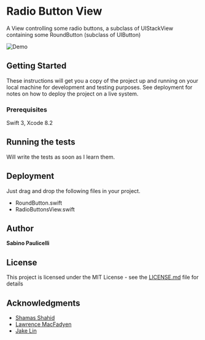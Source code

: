 # Radio Button View

A View controlling some radio buttons, a subclass of UIStackView containing some RoundButton (subclass of UIButton)

![Demo](http://i.giphy.com/TkaMJjVSihx7O.gif)

## Getting Started

These instructions will get you a copy of the project up and running on your local machine for development and testing purposes. See deployment for notes on how to deploy the project on a live system.

### Prerequisites

Swift 3, Xcode 8.2

## Running the tests

Will write the tests as soon as I learn them.

## Deployment

Just drag and drop the following files in your project.
* RoundButton.swift
* RadioButtonsView.swift

## Author

**Sabino Paulicelli**

## License

This project is licensed under the MIT License - see the [LICENSE.md](LICENSE.md) file for details

## Acknowledgments

* [Shamas Shahid](https://github.com/shamasshahid/SSRadioButtonsController)
* [Lawrence MacFadyen](https://github.com/lmacfadyen/RoundButton)
* [Jake Lin](https://github.com/JakeLin/IBCalculator)
